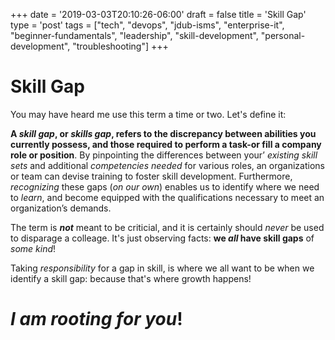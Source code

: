 +++
date = '2019-03-03T20:10:26-06:00'
draft = false
title = 'Skill Gap'
type = 'post'
tags = ["tech", "devops", "jdub-isms", "enterprise-it", "beginner-fundamentals", "leadership", "skill-development", "personal-development", "troubleshooting"]
+++
# Skill Gap

You may have heard me use this term a time or two. Let's define it: <br />

**A *skill gap*, or *skills gap*, refers to the discrepancy between abilities you currently possess, and those required to perform a task-or fill a company role or position**. By pinpointing the differences between your’ *existing skill sets* and additional *competencies needed* for various roles, an organizations or team can devise training to foster skill development. Furthermore, *recognizing* these gaps (*on our own*) enables us to identify where we need to *learn*, and become equipped with the qualifications necessary to meet an organization’s demands.

The term is ***not*** meant to be criticial, and it is certainly should *never* be used to disparage a colleage. It's just observing facts: **we *all* have skill gaps** of *some kind*!  <br />

Taking *responsibility* for a gap in skill, is where we all want to be when we identify a skill gap: because that's where growth happens!

# *I am rooting for you*!